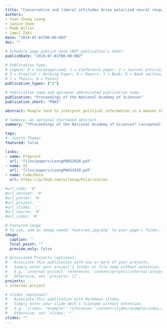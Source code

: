 ```yaml
---
title: "Conservative and liberal attitudes drive polarized neural responses to political content"
authors: 
- Yuan Chang Leong
- Janice Chen
- Robb Willer
- Jamil Zaki 
date: "2019-07-01T00:00:00Z"
doi: ""

# Schedule page publish date (NOT publication's date).
publishDate: "2019-07-01T00:00:00Z"

# Publication type.
# Legend: 0 = Uncategorized; 1 = Conference paper; 2 = Journal article;
# 3 = Preprint / Working Paper; 4 = Report; 5 = Book; 6 = Book section;
# 7 = Thesis; 8 = Patent
publication_types: ["2"]

# Publication name and optional abbreviated publication name.
publication: "Proceedings of the National Academy of Sciences"
publication_short: "PNAS"

abstract: People tend to interpret political information in a manner that confirms their prior beliefs, a cognitive bias that contributes to rising political polarization. In this study, we combined functional magnetic resonance imaging with semantic content analyses to investigate the neural mechanisms that underlie the biased processing of real-world political content. We scanned American participants with conservative-leaning or liberal-leaning immigration attitudes while they watched news clips, campaign ads, and public speeches related to immigration policy. We searched for evidence of "neural polarization" - activity in the brain that diverges between people who hold liberal versus conservative political attitudes. Neural polarization was observed in the dorsomedial prefrontal cortex (DMPFC), a brain region associated with the interpretation of narrative content. Neural polarization in the DMPFC intensified during moments in the videos that included risk-related and moral-emotional language, highlighting content features most likely to drive divergent interpretations between conservatives and liberals. Finally, participants whose DMPFC activity closely matched that of the average conservative or the average liberal participant were more likely to change their attitudes in the direction of that group’s position. Our work introduces a novel multi-method approach to study the neural basis of political cognition in naturalistic settings. Using this approach, we characterize how political attitudes biased information processing in the brain, the language most likely to drive polarized neural responses, and the consequences of biased processing for attitude change. Together, these results shed light on the psychological and neural underpinnings of how identical information is interpreted differently by conservatives and liberals.

# Summary. An optional shortened abstract.
summary: "*Proceedings of the National Academy of Sciences* (accepted)"

tags:
#- Source Themes
featured: false

links:
- name: Preprint
  url: 'files/papers/LeongPNAS2020.pdf'
- name: SI
  url: 'files/papers/LeongPNAS2020.pdf'
- name: Code/Data
  url: https://github.com/ycleong/Polarization

#url_code: '#'
#url_dataset: '#'
#url_poster: '#'
#url_project: ''
#url_slides: ''
#url_source: '#'
#url_video: '#'

# Featured image
# To use, add an image named `featured.jpg/png` to your page's folder. 
image:
  caption: ''
  focal_point: ""
  preview_only: false

# Associated Projects (optional).
#   Associate this publication with one or more of your projects.
#   Simply enter your project's folder or file name without extension.
#   E.g. `internal-project` references `content/project/internal-project/index.md`.
#   Otherwise, set `projects: []`.
projects:
- internal-project

# Slides (optional).
#   Associate this publication with Markdown slides.
#   Simply enter your slide deck's filename without extension.
#   E.g. `slides: "example"` references `content/slides/example/index.md`.
#   Otherwise, set `slides: ""`.
slides: ""
---
```

